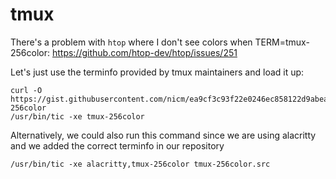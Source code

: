 # tmux


There's a problem with `htop` where I don't see colors when TERM=tmux-256color: https://github.com/htop-dev/htop/issues/251


Let's just use the terminfo provided by tmux maintainers and load it up:

```
curl -O https://gist.githubusercontent.com/nicm/ea9cf3c93f22e0246ec858122d9abea1/raw/37ae29fc86e88b48dbc8a674478ad3e7a009f357/tmux-256color
/usr/bin/tic -xe tmux-256color
```

Alternatively, we could also run this command since we are using alacritty and we added the correct terminfo in our repository

```
/usr/bin/tic -xe alacritty,tmux-256color tmux-256color.src
```

